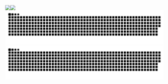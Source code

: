 <!--
**AiratHalitov/airathalitov** is a ✨ _special_ ✨ repository because its `README.md` (this file) appears on your GitHub profile.

Here are some ideas to get you started:

- 🔭 I’m currently working on ...
- 🌱 I’m currently learning ...
- 👯 I’m looking to collaborate on ...
- 🤔 I’m looking for help with ...
- 💬 Ask me about ...
- 📫 How to reach me: ...
- 😄 Pronouns: ...
- ⚡ Fun fact: ...
-->

<a href="https://github.com/AiratHalitov">
<img align="left" src="https://github-readme-stats.vercel.app/api?username=airathalitov&count_private=true&show_icons=true&theme=dark" />
</a>
<a href="https://github.com/AiratHalitov">
<img align="left" src="https://github-readme-stats.vercel.app/api/top-langs/?username=airathalitov&theme=dark&hide=html" />
</a>

![github contribution grid snake animation](https://raw.githubusercontent.com/Alex-302/Alex-302/output/github-contribution-grid-snake-dark.svg#gh-dark-mode-only)![github contribution grid snake animation](https://raw.githubusercontent.com/Alex-302/Alex-302/output/github-contribution-grid-snake.svg#gh-light-mode-only)

